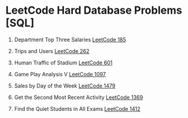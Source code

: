 # LeetCode Hard Database Problems [SQL]

1. Department Top Three Salaries [LeetCode 185](https://leetcode.com/problems/department-top-three-salaries/)

2. Trips and Users [LeetCode 262](https://leetcode.com/problems/trips-and-users/)

3. Human Traffic of Stadium [LeetCode 601](https://leetcode.com/problems/human-traffic-of-stadium/)

4. Game Play Analysis V [LeetCode 1097](https://leetcode.com/problems/game-play-analysis-v/)

5. Sales by Day of the Week [LeetCode 1479](https://leetcode.com/problems/sales-by-day-of-the-week/)

6. Get the Second Most Recent Activity [LeetCode 1369](https://leetcode.com/problems/get-the-second-most-recent-activity/)

7. Find the Quiet Students in All Exams [LeetCode 1412](https://leetcode.com/problems/find-the-quiet-students-in-all-exams/)